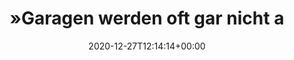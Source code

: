 ---
retweeted: false
source: <a href="http://twitter.com/download/android" rel="nofollow">Twitter for Android</a>
entities:
  hashtags: []
  symbols: []
  user_mentions: []
  urls:
  - url: https://t.co/rwTMw6ZmWl
    expanded_url: https://www.zeit.de/mobilitaet/2020-12/strassenverkehr-parkplaetze-parkplatznot-gebuehren-garagen-ruhender-verkehr
    display_url: zeit.de/mobilitaet/202…
    indices:
    - '220'
    - '243'
display_text_range:
- '0'
- '243'
favorite_count: '1'
id_str: '1343168307965399042'
truncated: false
retweet_count: '1'
id: '1343168307965399042'
possibly_sensitive: false
created_at: Sun Dec 27 12:14:14 +0000 2020
favorited: false
full_text: "»Garagen werden oft gar nicht als solche genutzt, sondern dienen als Lagerstätte
  fürs Gerümpel, die Fahrräder oder stehen einfach leer, weil die dicken SUV von heute
  nicht mehr in die schmalen Garagen von früher passen«"
lang: de
quote_url: https://www.zeit.de/mobilitaet/2020-12/strassenverkehr-parkplaetze-parkplatznot-gebuehren-garagen-ruhender-verkehr
tags:
- pesos:twitter
date: '2020-12-27T12:14:14+00:00'
src: https://twitter.com/bascht/status/1343168307965399042
original_url: https://twitter.com/bascht/status/1343168307965399042
type: twitter_tweet
text: "»Garagen werden oft gar nicht als solche genutzt, sondern dienen als Lagerstätte
  fürs Gerümpel, die Fahrräder oder stehen einfach leer, weil die dicken SUV von heute
  nicht mehr in die schmalen Garagen von früher passen«"
title: "»Garagen werden oft gar nicht a"

---